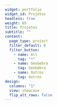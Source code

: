 ```yaml
---
widget: portfolio
widget_id: Projetos
headless: true
weight: 65
title: Projetos
subtitle: ""
content:
  page_type: project
  filter_default: 0
  filter_button:
    - name: All
      tag: "*"
    - name: GeoGebra
      tag: GeoGebra
    - name: Outros
      tag: Outros
design:
  columns: "1"
  view: showcase
  flip_alt_rows: false
---
```

